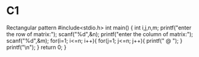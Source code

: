 # C1
Rectangular pattern 
#include<stdio.h>
int main()
{
	int i,j,n,m;
	printf("enter the row of matrix:");
	scanf("%d",&n);
	printf("enter the column of matrix:");
	scanf("%d",&m);
	for(i=1; i<=n; i++){
		for(j=1; j<=n; j++){
				printf(" @ ");
			}
				printf("\n");
			}
	return 0;
}
